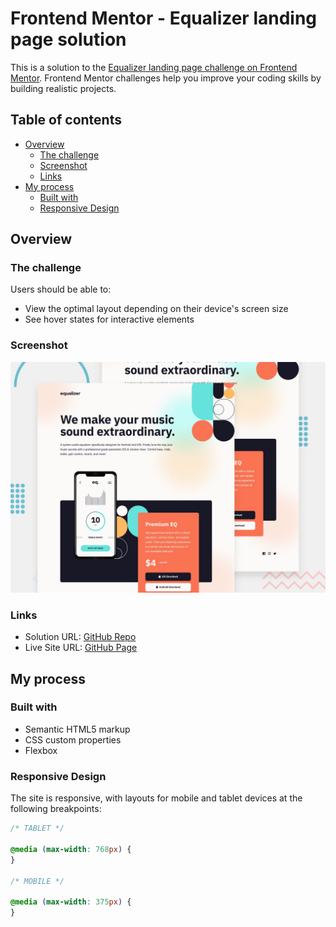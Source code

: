 # Frontend Mentor - Equalizer landing page solution

This is a solution to the [Equalizer landing page challenge on Frontend Mentor](https://www.frontendmentor.io/challenges/equalizer-landing-page-7VJ4gp3DE). Frontend Mentor challenges help you improve your coding skills by building realistic projects.

## Table of contents

- [Overview](#overview)
  - [The challenge](#the-challenge)
  - [Screenshot](#screenshot)
  - [Links](#links)
- [My process](#my-process)
  - [Built with](#built-with)
  - [Responsive Design](#responsive-design)

## Overview

### The challenge

Users should be able to:

- View the optimal layout depending on their device's screen size
- See hover states for interactive elements

### Screenshot

![preview screenshot](./img/preview.jpg)

### Links

- Solution URL: [GitHub Repo](https://github.com/MATBMS/equalizer-landing-page)
- Live Site URL: [GitHub Page](https://matbms.github.io/equalizer-landing-page/)

## My process

### Built with

- Semantic HTML5 markup
- CSS custom properties
- Flexbox

### Responsive Design

The site is responsive, with layouts for mobile and tablet devices at the following breakpoints:

```css
/* TABLET */

@media (max-width: 768px) {
}

/* MOBILE */

@media (max-width: 375px) {
}
```
